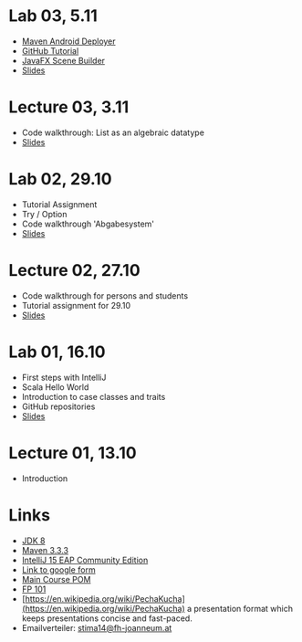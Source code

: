 # Lab 03, 5.11

- [Maven Android Deployer](https://github.com/simpligility/maven-android-sdk-deployer)
- [GitHub Tutorial](http://try.github.io/)
- [JavaFX Scene Builder](http://gluonhq.com/open-source/scene-builder/)
- [Slides](material/presentations/lab03.pdf)

# Lecture 03, 3.11

- Code walkthrough: List as an algebraic datatype
- [Slides](material/presentations/lecture03.pdf)

# Lab 02, 29.10

- Tutorial Assignment
- Try / Option
- Code walkthrough 'Abgabesystem'
- [Slides](material/presentations/lab02.pdf)

# Lecture 02, 27.10

- Code walkthrough for persons and students
- Tutorial assignment for 29.10
- [Slides](material/presentations/lecture02.pdf)

# Lab 01, 16.10

- First steps with IntelliJ
- Scala Hello World
- Introduction to case classes and traits
- GitHub repositories
- [Slides](material/presentations/lab01.pdf)

# Lecture 01, 13.10

- Introduction
 
# Links

- [JDK 8](http://www.oracle.com/technetwork/java/javase/downloads/jdk8-downloads-2133151.html) 
- [Maven 3.3.3](https://maven.apache.org/download.cgi)
- [IntelliJ 15 EAP Community Edition](https://confluence.jetbrains.com/display/IDEADEV/IDEA+15+EAP)
- [Link to google form](http://goo.gl/forms/CvjOLxI5B5)
- [Main Course POM](https://gist.githubusercontent.com/rladstaetter/82bdb5809e7e3e2aa506/raw/7d2245fe506f41c36a91eb863856b2646961c29a/pom.xml)
- [FP 101](https://www.edx.org/course/introduction-functional-programming-delftx-fp101x-0)
- [https://en.wikipedia.org/wiki/PechaKucha](https://en.wikipedia.org/wiki/PechaKucha) a presentation format which keeps presentations concise and fast-paced.
- Emailverteiler: stima14@fh-joanneum.at
